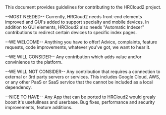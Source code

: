 This document provides guidelines for contributing to the HRCloud2 project.

--MOST NEEDED--
Currently, HRCloud2 needs front-end elements improved and GUI's added to support specialty 
and mobile devices. In addition to GUI elements, HRCloud2 also needs "Automatic Indexer" 
contributions to redirect certain devices to specific index pages.

--WE WELCOME--
Anything you have to offer! Advice, complaints, feature requests, code improvements, 
whatever you've got, we want to hear it.

--WE WILL CONSIDER--
Any contribution which adds value and/or convinience to the platform.

--WE WILL NOT CONSIDER-- 
Any contribution that requires a connection to external or 3rd party servers or services. 
This includes Google Cloud, AWS, or any other PaaS or SaaS service that the cannot be
included as a local dependency. 

--NICE TO HAVE--
Any App that can be ported to HRCloud2 would grealy boost it's usefullness and userbase.
Bug fixes, performance and security improvements, feature additions.
